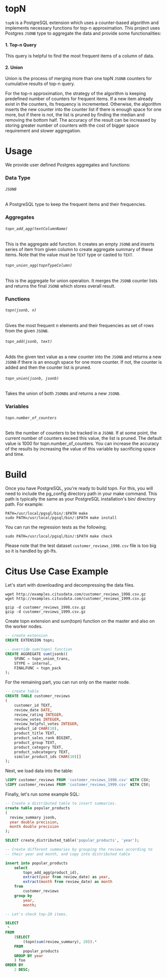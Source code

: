 # topN
`topN` is a PostgreSQL extension which uses a counter-based algorithm and implements necessary functions for top-n approximation. This project uses Postgres `JSONB` type to aggregate the data and provide some functionalities:

#### 1. Top-n Query
This query is helpful to find the most frequent items of a column of data.

#### 2. Union
Union is the process of merging more than one topN `JSONB` counters for cumulative results of top-n query.

For the top-n approximation, the strategy of the algorithm is keeping predefined number of counters for frequent items. If a new item already exist in the counters, its frequency is incremented. Otherwise, the algorithm inserts the new counter into the counter list if there is enough space for one more, but if there is not, the list is pruned by finding the median and removing the bottom half. The accuracy of the result can be increased by storing greater number of counters with the cost of bigger space requirement and slower aggregation.

# Usage
We provide user defined Postgres aggregates and functions:

### Data Type
###### `JSONB`
A PostgreSQL type to keep the frequent items and their frequencies.

### Aggregates
###### `topn_add_agg(textColumnName)`
This is the aggregate add function. It creates an empty `JSONB` and inserts series of item from given column to create aggregate summary of these items. Note that the value must be `TEXT` type or casted to `TEXT`.

###### `topn_union_agg(topnTypeColumn)`
This is the aggregate for union operation. It merges the `JSONB` counter lists and returns the final `JSONB` which stores overall result.

### Functions
###### `topn(jsonb, n)`
Gives the most frequent n elements and their frequencies as set of rows from the given `JSONB`.

###### `topn_add(jsonb, text)`
Adds the given text value as a new counter into the `JSONB` and returns a new `JSONB` if there is an enough space for one more counter. If not, the counter is added and then the counter list is pruned.

###### `topn_union(jsonb, jsonb)`
Takes the union of both `JSONB`s and returns a new `JSONB`.

### Variables
###### `topn.number_of_counters`
Sets the number of counters to be tracked in a `JSONB`. If at some point, the current number of counters exceed this value, the list is pruned. The default value is 1000 for topn.number_of_counters. You can increase the accuracy of the results by increasing the value of this variable by sacrificing space and time.

# Build
Once you have PostgreSQL, you're ready to build topn. For this, you will need to include the pg_config directory path in your make command. This path is typically the same as your PostgreSQL installation's bin/ directory path. For example:

	PATH=/usr/local/pgsql/bin/:$PATH make
	sudo PATH=/usr/local/pgsql/bin/:$PATH make install

You can run the regression tests as the following;

    sudo PATH=/usr/local/pgsql/bin/:$PATH make check

Please note that the test dataset `customer_reviews_1998.csv` file is too big so it is handled by git-lfs.

# Citus Use Case Example
Let's start with downloading and decompressing the data
files.

    wget http://examples.citusdata.com/customer_reviews_1998.csv.gz
    wget http://examples.citusdata.com/customer_reviews_1999.csv.gz

    gzip -d customer_reviews_1998.csv.gz
    gzip -d customer_reviews_1999.csv.gz

Create topn extension and sum(topn) function on the master and also on the worker nodes.

```SQL
-- create extension
CREATE EXTENSION topn;

-- override sum(topn) function
CREATE AGGREGATE sum(jsonb)(
    SFUNC = topn_union_trans,
    STYPE = internal,
    FINALFUNC = topn_pack
);
```

For the remaining part, you can run only on the master node.

```SQL
-- create table
CREATE TABLE customer_reviews
(
    customer_id TEXT,
    review_date DATE,
    review_rating INTEGER,
    review_votes INTEGER,
    review_helpful_votes INTEGER,
    product_id CHAR(10),
    product_title TEXT,
    product_sales_rank BIGINT,
    product_group TEXT,
    product_category TEXT,
    product_subcategory TEXT,
    similar_product_ids CHAR(10)[]
);
```

Next, we load data into the table:

```SQL
\COPY customer_reviews FROM 'customer_reviews_1998.csv' WITH CSV;
\COPY customer_reviews FROM 'customer_reviews_1999.csv' WITH CSV;
```

Finally, let's run some example SQL:

```SQL
-- Create a distributed table to insert summaries.
create table popular_products
(
  review_summary jsonb,
  year double precision,
  month double precision
);

SELECT create_distributed_table('popular_products', 'year');
```

```SQL
-- Create different summaries by grouping the reviews according to
-- their year and month, and copy into distributed table

insert into popular_products
    select
        topn_add_agg(product_id),
        extract(year from review_date) as year,
        extract(month from review_date) as month
    from
        customer_reviews
    group by
        year,
        month;
```

```SQL
-- Let's check top-20 items.

SELECT
 *
FROM
    (SELECT
        (topn(sum(review_summary), 20)).*
    FROM
        popular_products
    GROUP BY year
    ) foo
ORDER BY
    2 DESC;
```
